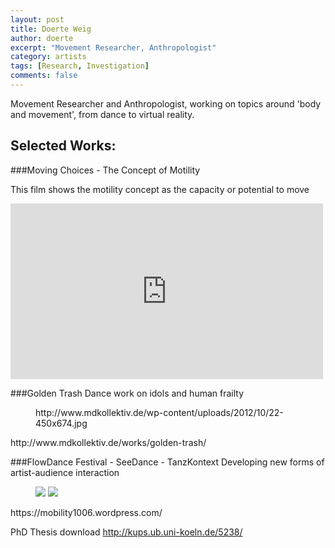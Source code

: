 ```yaml
---
layout: post
title: Doerte Weig
author: doerte
excerpt: "Movement Researcher, Anthropologist"
category: artists
tags: [Research, Investigation]
comments: false
---
```


Movement Researcher and Anthropologist, working on topics around 'body and movement', from dance to virtual reality.

## Selected Works: 

###Moving Choices - The Concept of Motility 

This film shows the motility concept as  the capacity or potential to move

<iframe src="https://player.vimeo.com/video/77382214" width="500" height="281" frameborder="0" webkitallowfullscreen mozallowfullscreen allowfullscreen></iframe>




###Golden Trash
Dance work on idols and human frailty

<figure class="third">
http://www.mdkollektiv.de/wp-content/uploads/2012/10/22-450x674.jpg
</figure>
http://www.mdkollektiv.de/works/golden-trash/

###FlowDance Festival - SeeDance - TanzKontext
Developing new forms of artist-audience interaction 

<figure class="third">
<img src="http://seedance.org/www.SEEDance.org/HOME_files/Stadtrevue%20Anzeige%20Flow%20Dance%203.jpg>
</figure>
http://seedance.org/www.SEEDance.org/HOME.html


###Baka Movement and Motility
PhD Research Project with Baka hunter-gatherers

<figure class="third">
<img src=https://mobility1006.files.wordpress.com/2011/07/img_2145.jpg>
</figure>
https://mobility1006.wordpress.com/

PhD Thesis download
http://kups.ub.uni-koeln.de/5238/

